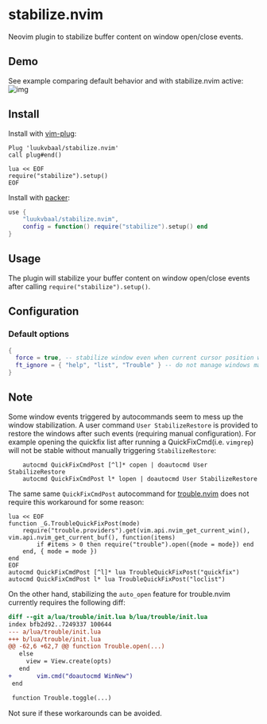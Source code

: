 # stabilize.nvim
Neovim plugin to stabilize buffer content on window open/close events.
## Demo
See example comparing default behavior and with stabilize.nvim active:
![img](https://i.imgur.com/Tvu4xVR.gif)
## Install
Install with [vim-plug](https://github.com/junegunn/vim-plug):
```vim
Plug 'luukvbaal/stabilize.nvim'
call plug#end()

lua << EOF
require("stabilize").setup()
EOF
```
Install with [packer](https://github.com/wbthomason/packer.nvim):
```lua
use {
	"luukvbaal/stabilize.nvim",
	config = function() require("stabilize").setup() end
}
```
## Usage
The plugin will stabilize your buffer content on window open/close events after calling `require("stabilize").setup()`.
## Configuration
### Default options
```lua
{
  force = true, -- stabilize window even when current cursor position will be hidden behind new window
  ft_ignore = { "help", "list", "Trouble" } -- do not manage windows matching these filetypes
}
```
## Note
Some window events triggered by autocommands seem to mess up the window stabilization. A user command `User StabilizeRestore` is provided to restore the windows after such events (requiring manual configuration). For example opening the quickfix list after running a QuickFixCmd(i.e. `vimgrep`) will not be stable without manually triggering `StabilizeRestore`:
```vim
	autocmd QuickFixCmdPost [^l]* copen | doautocmd User StabilizeRestore
	autocmd QuickFixCmdPost l* lopen | doautocmd User StabilizeRestore
```
The same same `QuickFixCmdPost` autocommand for [trouble.nvim](https://github.com/folke/trouble.nvim) does not require this workaround for some reason:
```vim
lua << EOF
function _G.TroubleQuickFixPost(mode)
	require("trouble.providers").get(vim.api.nvim_get_current_win(), vim.api.nvim_get_current_buf(), function(items)
		if #items > 0 then require("trouble").open({mode = mode}) end
	end, { mode = mode })
end
EOF
autocmd QuickFixCmdPost [^l]* lua TroubleQuickFixPost("quickfix")
autocmd QuickFixCmdPost l* lua TroubleQuickFixPost("loclist")
```
On the other hand, stabilizing the `auto_open` feature for trouble.nvim currently requires the following diff:
```diff
diff --git a/lua/trouble/init.lua b/lua/trouble/init.lua
index bfb2d92..7249337 100644
--- a/lua/trouble/init.lua
+++ b/lua/trouble/init.lua
@@ -62,6 +62,7 @@ function Trouble.open(...)
   else
     view = View.create(opts)
   end
+       vim.cmd("doautocmd WinNew")
 end

 function Trouble.toggle(...)
```
Not sure if these workarounds can be avoided.
